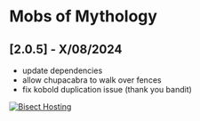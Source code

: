 # Mobs of Mythology

## [2.0.5] - X/08/2024

- update dependencies
- allow chupacabra to walk over fences
- fix kobold duplication issue (thank you bandit)

[![Bisect Hosting](https://www.bisecthosting.com/images/CF/Mobs_of_Mythology/BH_MOM_promo.webp)](https://bisecthosting.com/PixelDream)